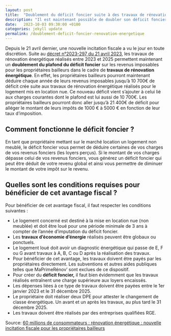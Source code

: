 ```yaml
---
layout: post
title:  "Doublement du déficit foncier suite à des travaux de rénovation énergétique"
description: "Il est maintenant possible de doubler son déficit foncier et d'alléger ses impôts suite à la réalisation de travaux énergétique pour les biens locatifs"
date:   2023-10-03 09:30:00 +0100
categories: jekyll update
permalink: /doublement-deficit-foncier-renovation-energetique
---
```

Depuis le 21 avril dernier, une nouvelle incitation fiscale a vu le jour en toute discrétion. Suite au [décret n°2023-297 du 21 avril 2023](https://www.legifrance.gouv.fr/jorf/id/JORFTEXT000047476729), les travaux de rénovation énergétique réalisés entre 2023 et 2025 permettent maintenant un **doublement du plafond du déficit foncier** sur les revenus imposables pour les propriétaires bailleurs dans le cadre de **travaux de rénovation énergétique**. 
En effet, les propriétaires bailleurs pourront maintenant déduire chaque année de leurs revenus imposables jusqu’à 10 700€ de déficit crée suite aux travaux de rénovation énergétique réalisés pour le logement mis en location nue. Ce nouveau déficit vient s’ajouter à celui lié aux charges courantes dont le plafond est lui aussi de 10 700€. Les propriétaires bailleurs pourront donc aller jusqu’à 21 400€ de déficit pour alléger le montant de leurs impôts de 1000 € à 5000 € en fonction de leur taux d’imposition.

## Comment fonctionne le déficit foncier ?
En tant que propriétaire mettant sur le marché location un logement non meublé, le déficit foncier vous permet de déduire certaines de vos charges de vos revenus fonciers (les loyers perçus). Si le montant de vos charges dépasse celui de vos revenus fonciers, vous générez un déficit foncier qui peut être déduit de votre revenu global et ainsi vous permettre de diminuer le montant de votre impôt sur le revenu.

## Quelles sont les conditions requises pour bénéficier de cet avantage fiscal ?
Pour bénéficier de cet avantage fiscal, il faut respecter les conditions suivantes : 
- Le logement concerné est destiné à la mise en location nue (non meublée) et doit être loué pour une période minimale de 3 ans à compter de l’année d’imputation du déficit foncier.
- Les **travaux d’économie d’énergie** réalisés peuvent être globaux ou ponctuels.
- Le logement loué doit avoir un diagnostic énergétique qui passe de E, F ou G avant travaux à A, B, C ou D après la réalisation des travaux.
- Pour bénéficier de cet avantage, les travaux doivent être payés par les propriétaires directement. Les subventions et autres aides publiques telles que MaPrimeRénov’ sont exclues de ce dispositif.
- Pour créer du **déficit foncier,** il faut bien évidemment que les travaux réalisés entraînent une charge supérieure aux loyers encaissés.
- Les dépenses liées à ce type de travaux doivent être payées entre le 1er janvier 2023 et le 31 décembre 2025.
- Le propriétaire doit réaliser deux DPE pour attester le changement de classe énergétique. Un avant et un après les travaux, au plus tard le 31 décembre 2025.
- Les travaux doivent être réalisés par des entreprises qualifiées RGE.

Source:
[60 millions de consommateurs : rénovation énergétique : nouvelle incitation fiscale pour les propriétaires bailleurs](https://www.60millions-mag.com/2023/10/03/renovation-energetique-nouvelle-incitation-fiscale-pour-les-proprietaires-bailleurs-22033#:~:text=R%C3%A9novation%20%C3%A9nerg%C3%A9tique%20%3A%20nouvelle%20incitation%20fiscale%20pour%20les%20propri%C3%A9taires%20bailleurs,-Partager&text=Les%20bailleurs%20r%C3%A9alisant%20des%20travaux,d'imp%C3%B4t%20suppl%C3%A9mentaires%20par%20an.)